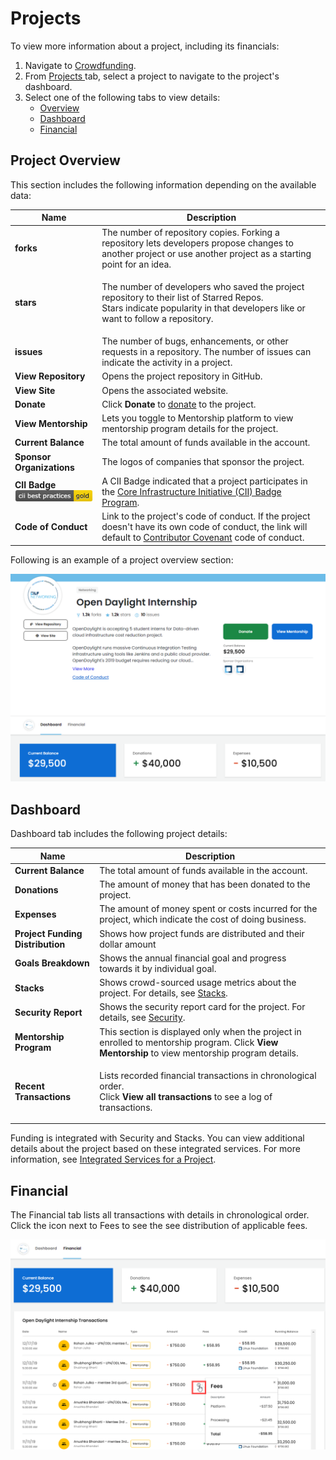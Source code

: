 # Projects

To view more information about a project, including its financials:

1. Navigate to [Crowdfunding](https://crowdfunding.lfx.linuxfoundation.org).
2. From [Projects ](./#Dashboard-ProjectsandMentorships)tab, select a project to navigate to the project's dashboard.
3. Select one of the following tabs to view details:
   * [Overview](projects.md#ProjectsandMentorships-Overview)
   * [Dashboard](projects.md#dashboard)
   * [Financial](projects.md#ProjectsandMentorships-Financial)

## Project Overview <a href="#projectsandmentorships-overview" id="projectsandmentorships-overview"></a>

This section includes the following information depending on the available data:

| Name                                                                               | Description                                                                                                                                                                                                                    |
| ---------------------------------------------------------------------------------- | ------------------------------------------------------------------------------------------------------------------------------------------------------------------------------------------------------------------------------ |
| **forks**                                                                          | The number of repository copies. Forking a repository lets developers propose changes to another project or use another project as a starting point for an idea.                                                               |
| **stars**                                                                          | <p>The number of developers who saved the project repository to their list of Starred Repos.<br>Stars indicate popularity in that developers like or want to follow a repository.</p>                                          |
| **issues**                                                                         | The number of bugs, enhancements, or other requests in a repository. The number of issues can indicate the activity in a project.                                                                                              |
| **View Repository**                                                                | Opens the project repository in GitHub.                                                                                                                                                                                        |
| **View Site**                                                                      | Opens the associated website.                                                                                                                                                                                                  |
| **Donate**                                                                         | Click **Donate** to [donate](../donate-sponsor/) to the project.                                                                                                                                                               |
| **View Mentorship**                                                                | Lets you toggle to Mentorship platform to view mentorship program details for the project.                                                                                                                                     |
| **Current Balance**                                                                | The total amount of funds available in the account.                                                                                                                                                                            |
| **Sponsor Organizations**                                                          | The logos of companies that sponsor the project.                                                                                                                                                                               |
| **CII Badge** ![](<../../.gitbook/assets/7418513 (1) (2) (2) (2) (2) (1) (1).png>) | A CII Badge indicated that a project participates in the [Core Infrastructure Initiative (CII) Badge Program](https://www.coreinfrastructure.org/programs/badge-program/).                                                     |
| **Code of Conduct**                                                                | Link to the project's code of conduct. If the project doesn't have its own code of conduct, the link will default to [Contributor Covenant](https://www.contributor-covenant.org/version/1/4/code-of-conduct) code of conduct. |

Following is an example of a project overview section:

![Project Overview](<../../.gitbook/assets/project overview (1).png>)

## Dashboard

Dashboard tab includes the following project details:

| Name                             | Description                                                                                                                                                             |
| -------------------------------- | ----------------------------------------------------------------------------------------------------------------------------------------------------------------------- |
| **Current Balance**              | The total amount of funds available in the account.                                                                                                                     |
| **Donations**                    | The amount of money that has been donated to the project.                                                                                                               |
| **Expenses**                     | The amount of money spent or costs incurred for the project, which indicate the cost of doing business.                                                                 |
| **Project Funding Distribution** | Shows how project funds are distributed and their dollar amount                                                                                                         |
| **Goals Breakdown**              | Shows the annual financial goal and progress towards it by individual goal.                                                                                             |
| **Stacks**                       | Shows crowd-sourced usage metrics about the project. For details, see [Stacks](integrated-services-for-a-project.md#IntegratedServicesforaProject-Stacks).              |
| **Security Report**              | Shows the security report card for the project. For details, see [Security](integrated-services-for-a-project.md#IntegratedServicesforaProject-VulnerabilityDetection). |
| **Mentorship Program**           | This section is displayed only when the project in enrolled to mentorship program. Click **View Mentorship** to view mentorship program details.                        |
| **Recent Transactions**          | <p>Lists recorded financial transactions in chronological order.<br>Click <strong>View all transactions</strong> to see a log of transactions.</p>                      |

Funding is integrated with Security and Stacks. You can view additional details about the project based on these integrated services. For more information, see [Integrated Services for a Project](integrated-services-for-a-project.md).

## Financial <a href="#projectsandmentorships-financial" id="projectsandmentorships-financial"></a>

The Financial tab lists all transactions with details in chronological order. Click the icon next to Fees to see the see distribution of applicable fees.

![Financial Information](<../../.gitbook/assets/financial information.png>)
